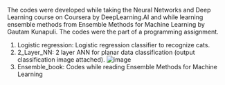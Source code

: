 The codes were developed while taking the Neural Networks and Deep Learning course on Coursera by DeepLearning.AI and while learning ensemble methods from Ensemble Methods for Machine Learning by Gautam Kunapuli. The codes were the part of a programming assignment.

1. Logistic regression: Logistic regression classifier to recognize cats.
2. 2_Layer_NN: 2 layer ANN for planar data classification (output classification image attached).
![image](https://github.com/user-attachments/assets/d89713bd-3afc-4644-861d-4a4d2a8f1f6c)
3. Ensemble_book: Codes while reading Ensemble Methods for Machine Learning
